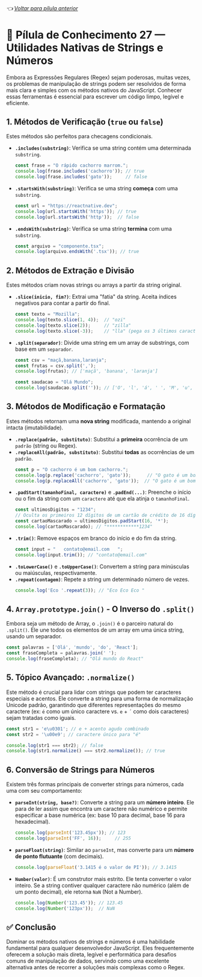 ###### 👈 [Voltar para pílula anterior](https://github.com/ewerton5/reactJS-knowledge-nuggets/blob/main/content/026-regex.md)

# 📘 Pílula de Conhecimento 27 — Utilidades Nativas de Strings e Números

Embora as Expressões Regulares (Regex) sejam poderosas, muitas vezes, os problemas de manipulação de strings podem ser resolvidos de forma mais clara e simples com os métodos nativos do JavaScript. Conhecer essas ferramentas é essencial para escrever um código limpo, legível e eficiente.

## 1\. Métodos de Verificação (`true` ou `false`)

Estes métodos são perfeitos para checagens condicionais.

  - **`.includes(substring)`**: Verifica se uma string contém uma determinada `substring`.
    ```javascript
    const frase = "O rápido cachorro marrom.";
    console.log(frase.includes('cachorro')); // true
    console.log(frase.includes('gato'));     // false
    ```
  - **`.startsWith(substring)`**: Verifica se uma string **começa** com uma `substring`.
    ```javascript
    const url = "https://reactnative.dev";
    console.log(url.startsWith('https')); // true
    console.log(url.startsWith('http'));  // false
    ```
  - **`.endsWith(substring)`**: Verifica se uma string **termina** com uma `substring`.
    ```javascript
    const arquivo = "componente.tsx";
    console.log(arquivo.endsWith('.tsx')); // true
    ```

## 2\. Métodos de Extração e Divisão

Estes métodos criam novas strings ou arrays a partir da string original.

  - **`.slice(inicio, fim?)`**: Extrai uma "fatia" da string. Aceita índices negativos para contar a partir do final.
    ```javascript
    const texto = "Mozilla";
    console.log(texto.slice(1, 4));  // "ozi"
    console.log(texto.slice(2));     // "zilla"
    console.log(texto.slice(-3));    // "lla" (pega os 3 últimos caracteres)
    ```
  - **`.split(separador)`**: Divide uma string em um array de substrings, com base em um `separador`.
    ```javascript
    const csv = "maçã,banana,laranja";
    const frutas = csv.split(',');
    console.log(frutas); // ['maçã', 'banana', 'laranja']

    const saudacao = "Olá Mundo";
    console.log(saudacao.split('')); // ['O', 'l', 'á', ' ', 'M', 'u', 'n', 'd', 'o']
    ```

## 3\. Métodos de Modificação e Formatação

Estes métodos retornam uma **nova string** modificada, mantendo a original intacta (imutabilidade).

  - **`.replace(padrão, substituto)`**: Substitui a **primeira** ocorrência de um `padrão` (string ou Regex).
  - **`.replaceAll(padrão, substituto)`**: Substitui **todas** as ocorrências de um `padrão`.
    ```javascript
    const p = "O cachorro é um bom cachorro.";
    console.log(p.replace('cachorro', 'gato'));      // "O gato é um bom cachorro."
    console.log(p.replaceAll('cachorro', 'gato'));  // "O gato é um bom gato."
    ```
  - **`.padStart(tamanhoFinal, caractere)`** e **`.padEnd(...)`**: Preenche o início ou o fim da string com um `caractere` até que ela atinja o `tamanhoFinal`.
    ```javascript
    const ultimosDigitos = "1234";
    // Oculta os primeiros 12 dígitos de um cartão de crédito de 16 dígitos
    const cartaoMascarado = ultimosDigitos.padStart(16, '*');
    console.log(cartaoMascarado); // "************1234"
    ```
  - **`.trim()`**: Remove espaços em branco do início e do fim da string.
    ```javascript
    const input = "   contato@email.com   ";
    console.log(input.trim()); // "contato@email.com"
    ```
  - **`.toLowerCase()`** e **`.toUpperCase()`**: Convertem a string para minúsculas ou maiúsculas, respectivamente.
  - **`.repeat(contagem)`**: Repete a string um determinado número de vezes.
    ```javascript
    console.log('Eco '.repeat(3)); // "Eco Eco Eco "
    ```

## 4\. `Array.prototype.join()` - O Inverso do `.split()`

Embora seja um método de Array, o `.join()` é o parceiro natural do `.split()`. Ele une todos os elementos de um array em uma única string, usando um separador.

```javascript
const palavras = ['Olá', 'mundo', 'do', 'React'];
const fraseCompleta = palavras.join(' ');
console.log(fraseCompleta); // "Olá mundo do React"
```

## 5\. Tópico Avançado: `.normalize()`

Este método é crucial para lidar com strings que podem ter caracteres especiais e acentos. Ele converte a string para uma forma de normalização Unicode padrão, garantindo que diferentes representações do mesmo caractere (ex: `é` como um único caractere vs. `e` + `´` como dois caracteres) sejam tratadas como iguais.

```javascript
const str1 = 'e\u0301'; // e + acento agudo combinado
const str2 = '\u00e9'; // caractere único para "é"

console.log(str1 === str2); // false
console.log(str1.normalize() === str2.normalize()); // true
```

## 6\. Conversão de Strings para Números

Existem três formas principais de converter strings para números, cada uma com seu comportamento:

  - **`parseInt(string, base?)`**: Converte a string para um **número inteiro**. Ele para de ler assim que encontra um caractere não numérico e permite especificar a base numérica (ex: base 10 para decimal, base 16 para hexadecimal).
    ```javascript
    console.log(parseInt('123.45px')); // 123
    console.log(parseInt('FF', 16));     // 255
    ```
  - **`parseFloat(string)`**: Similar ao `parseInt`, mas converte para um **número de ponto flutuante** (com decimais).
    ```javascript
    console.log(parseFloat('3.1415 é o valor de PI')); // 3.1415
    ```
  - **`Number(valor)`**: É um construtor mais estrito. Ele tenta converter o valor inteiro. Se a string contiver qualquer caractere não numérico (além de um ponto decimal), ele retorna `NaN` (Not a Number).
    ```javascript
    console.log(Number('123.45')); // 123.45
    console.log(Number('123px'));  // NaN
    ```

## ✅ Conclusão

Dominar os métodos nativos de strings e números é uma habilidade fundamental para qualquer desenvolvedor JavaScript. Eles frequentemente oferecem a solução mais direta, legível e performática para desafios comuns de manipulação de dados, servindo como uma excelente alternativa antes de recorrer a soluções mais complexas como o Regex.
